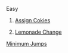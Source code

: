 Easy

1. [Assign Cokies](https://leetcode.com/problems/assign-cookies/)

2. [Lemonade Change](https://leetcode.com/problems/lemonade-change/submissions/1600386370/)

[Minimum Jumps](https://www.geeksforgeeks.org/problems/minimum-number-of-jumps-1587115620/1)
